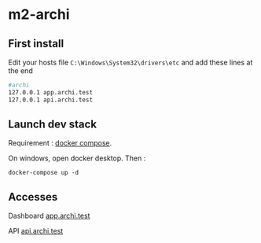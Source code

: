 # m2-archi

## First install

Edit your hosts file `C:\Windows\System32\drivers\etc` and add these lines at the end

```sh
#archi
127.0.0.1 app.archi.test
127.0.0.1 api.archi.test
```

## Launch dev stack

Requirement : [docker compose](https://docs.docker.com/desktop/install/windows-install/).

On windows, open docker desktop.
Then :

```
docker-compose up -d
```

## Accesses

Dashboard
[app.archi.test](app.archi.test)

API
[api.archi.test](api.archi.test)
